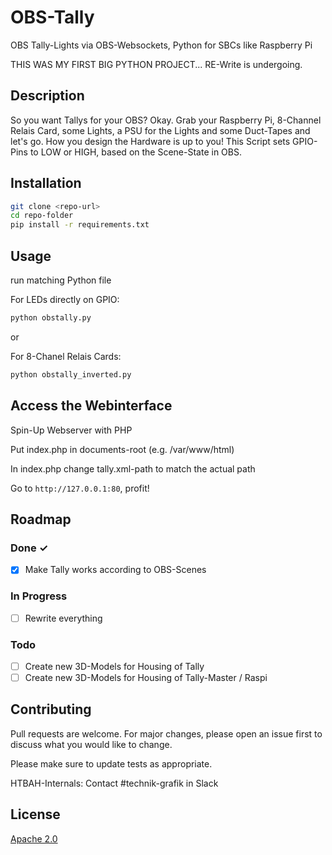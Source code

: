 # OBS-Tally

OBS Tally-Lights via OBS-Websockets, Python for SBCs like Raspberry Pi

THIS WAS MY FIRST BIG PYTHON PROJECT... RE-Write is undergoing.

## Description

So you want Tallys for your OBS? Okay. Grab your Raspberry Pi, 8-Channel Relais Card, some Lights, a PSU for the Lights and some Duct-Tapes and let's go. How you design the Hardware is up to you! This Script sets GPIO-Pins to LOW or HIGH, based on the Scene-State in OBS.


## Installation

```bash
git clone <repo-url>
cd repo-folder
pip install -r requirements.txt
```


## Usage
 run matching Python file

For LEDs directly on GPIO:
```bash
python obstally.py
```
or

For 8-Chanel Relais Cards:
```bash
python obstally_inverted.py
```

## Access the Webinterface
Spin-Up Webserver with PHP

Put index.php in documents-root (e.g. /var/www/html)

In index.php change tally.xml-path to match the actual path

Go to `http://127.0.0.1:80`, profit!


## Roadmap

### Done ✓

- [x] Make Tally works according to OBS-Scenes

### In Progress
- [ ] Rewrite everything

### Todo

- [ ] Create new 3D-Models for Housing of Tally
- [ ] Create new 3D-Models for Housing of Tally-Master / Raspi

## Contributing
Pull requests are welcome. For major changes, please open an issue first to discuss what you would like to change.

Please make sure to update tests as appropriate.

HTBAH-Internals: Contact #technik-grafik in Slack

## License
[Apache 2.0](https://choosealicense.com/licenses/apache-2.0/)
